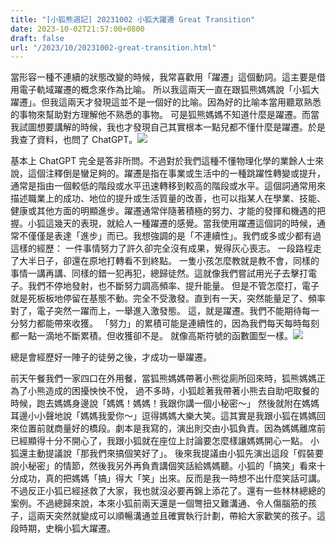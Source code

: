 ```yaml
---
title: "[小狐熊週記] 20231002 小狐大躍遷 Great Transition"
date: 2023-10-02T21:57:00+0800
draft: false
url: "/2023/10/20231002-great-transition.html"
---
```





當形容一種不連續的狀態改變的時候，我常喜歡用「躍遷」這個動詞。這主要是借用電子軌域躍遷的概念來作為比喻。 所以我這兩天一直在跟狐熊媽媽說「小狐大躍遷」。但我這兩天才發現這並不是一個好的比喻。因為好的比喻本當用聽眾熟悉的事物來幫助對方理解他不熟悉的事物。 可是狐熊媽媽不知道什麼是躍遷。而當我試圖想要講解的時候，我也才發現自己其實根本一點兒都不懂什麼是躍遷。於是我查了資料，也問了 ChatGPT。![](https://blogger.googleusercontent.com/img/a/AVvXsEhKVDWR8k-YZRSGoDCZf63r2kbfMx2SYFQFriTN30f5sS8dYfuyTCHhwnyft4yABBzUFGZLFYazq-DTpaFxYvtInjzLUZESu6cL1cDv2NrVHUbovwtZZ23_x0fb8wYJtn1Z9DCAiHHxnKki4g7k_xkDwWHicUa-FF5LW5tXc13pN0RAWk8iMVxxegcGDd4=w640-h204)





基本上 ChatGPT 完全是答非所問。不過對於我們這種不懂物理化學的業餘人士來說，這個注釋倒是蠻足夠的。躍遷是指在事業或生活中的一種跳躍性轉變或提升，通常是指由一個較低的階段或水平迅速轉移到較高的階段或水平。這個詞通常用來描述職業上的成功、地位的提升或生活質量的改善，也可以指某人在學業、技能、健康或其他方面的明顯進步。躍遷通常伴隨著積極的努力、才能的發揮和機遇的把握。小狐這幾天的表現，就給人一種躍遷的感覺。當我使用躍遷這個詞的時候，通常不僅僅是表達「進步」而已。我想強調的是「不連續性」。我們或多或少都有過這樣的經歷： 一件事情努力了許久卻完全沒有成果，覺得灰心喪志。 一段路程走了大半日子，卻還在原地打轉看不到終點。 一隻小孩怎麼教就是教不會，同樣的事情一講再講、同樣的錯一犯再犯，總歸徒然。這就像我們嘗試用光子去擊打電子。我們不停地發射，也不斷努力調高頻率、提升能量。 但是不管怎麼打，電子就是死板板地停留在基態不動。完全不受激發。直到有一天，突然能量足了、頻率對了，電子突然一躍而上，一舉進入激發態。 這，就是躍遷。我們不能期待每一分努力都能帶來收獲。 「努力」的累積可能是連續性的，因為我們每天每時每刻都一點一滴地不斷累積。但收獲卻不是。 就像高斯符號的函數圖型一樣。![](https://blogger.googleusercontent.com/img/a/AVvXsEi3aVCqPxKOgJMNWzggFgeHYQax-JAdioUWTP13r0atM5c4qaWbQq4zCUwbASyjYrjSnOUS6yB2u7h2_h6qHwSpTS92jDh82Pk8khVJaz1Qle0MIwQzW-vYgTpV2cDkLgSmYu0d1RFqQWnGTPx5H10XuKrIuxHWt-diB0b9zbI3sCL4keQXtnq4M96zlZE=w400-h400)















總是會經歷好一陣子的徒勞之後，才成功一舉躍遷。

前天午餐我們一家四口在外用餐，當狐熊媽媽帶著小熊從廁所回來時，狐熊媽媽正為了小熊造成的困擾怏怏不悅， 過不多時，小狐趁著我帶著小熊去自助吧取餐的時候，跑去媽媽身邊說「媽媽！媽媽！我跟你講一個小秘密～」 然後就附在媽媽耳邊小小聲地說「媽媽我愛你～」逗得媽媽大樂大笑。這其實是我跟小狐在媽媽回來位置前就商量好的橋段。劇本是我寫的，演出則交由小狐負責。因為媽媽離席前已經顯得十分不開心了，我跟小狐就在座位上討論要怎麼樣讓媽媽開心一點。 小狐還主動提議說「那我們來搞個笑好了」。 後來我提議由小狐先演出這段「假裝要說小秘密」的情節，然後我另外再負責講個笑話給媽媽聽。小狐的「搞笑」看來十分成功，真的把媽媽「搞」得大「笑」出來。反而是我一時想不出什麼笑話可講。 不過反正小狐已經拯救了大家，我也就沒必要再錦上添花了。還有一些林林總總的案例。不過總歸來說，本來小狐前兩天還是一個彆扭又難溝通、令人傷腦筋的孩子，這兩天突然就變成可以順暢溝通並且確實執行計劃，帶給大家歡笑的孩子。這段時期，史稱小狐大躍遷。
